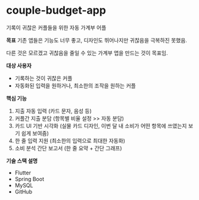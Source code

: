# couple-budget-app
기록이 귀찮은 커플들을 위한 자동 가계부 어플

**목표**
기존 앱들은 기능도 너무 좋고, 디자인도 뛰어나지만 귀찮음을 극복하진 못했음.

다른 것은 모르겠고 귀찮음을 줄일 수 있는 가계부 앱을 만드는 것이 목표임.

**대상 사용자**
- 기록하는 것이 귀찮은 커플
- 자동화된 입력을 원하거나, 최소한의 조작을 원하는 커플

**핵심 기능**
1. 지출 자동 입력 (카드 문자, 음성 등)
2. 커플간 지출 분담 (항목별 비율 설정 >> 자동 분담)
3. 카드 UI 기반 시각화 (실물 카드 디자인, 이번 달 내 소비가 어떤 항목에 쓰였는지 보기 쉽게 보여줌)
4. 한 줄 입력 지원 (최소한의 입력으로 최대한 자동화)
5. 소비 분석 간단 보고서 (한 줄 요약 + 간단 그래프)

**기술 스택 설명**
- Flutter
- Spring Boot
- MySQL
- GitHub
